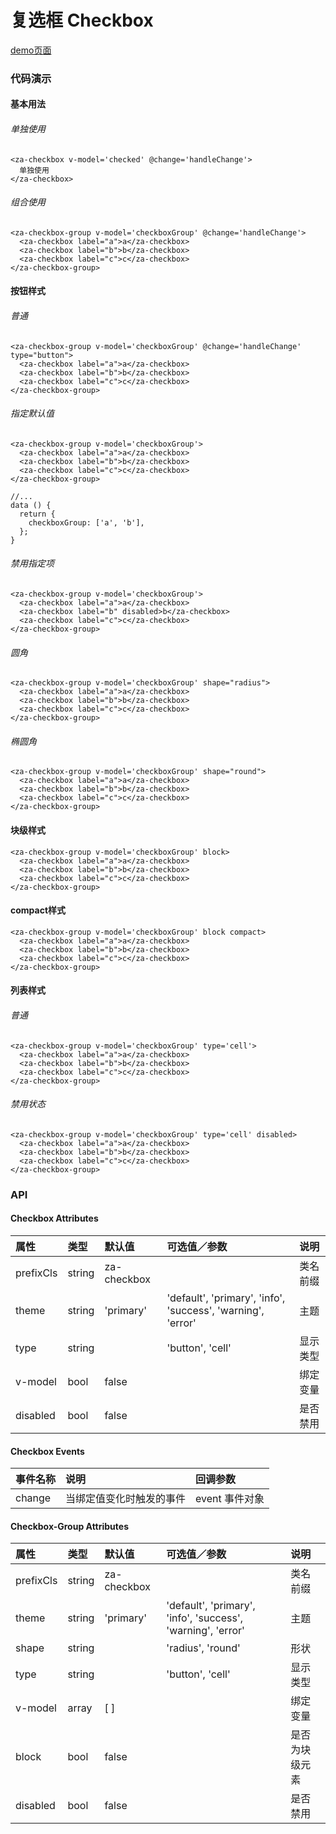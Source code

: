 # 复选框 Checkbox

[demo页面](https://zhongantecheng.github.io/zarm-vue/#/checkbox)

### 代码演示

#### 基本用法

###### 单独使用
```vue
<za-checkbox v-model='checked' @change='handleChange'>
  单独使用
</za-checkbox>
```

###### 组合使用
```vue
<za-checkbox-group v-model='checkboxGroup' @change='handleChange'>
  <za-checkbox label="a">a</za-checkbox>
  <za-checkbox label="b">b</za-checkbox>
  <za-checkbox label="c">c</za-checkbox>
</za-checkbox-group>
```

#### 按钮样式

###### 普通
```vue
<za-checkbox-group v-model='checkboxGroup' @change='handleChange' type="button">
  <za-checkbox label="a">a</za-checkbox>
  <za-checkbox label="b">b</za-checkbox>
  <za-checkbox label="c">c</za-checkbox>
</za-checkbox-group>
```

###### 指定默认值
```vue
<za-checkbox-group v-model='checkboxGroup'>
  <za-checkbox label="a">a</za-checkbox>
  <za-checkbox label="b">b</za-checkbox>
  <za-checkbox label="c">c</za-checkbox>
</za-checkbox-group>

//...
data () {
  return {
    checkboxGroup: ['a', 'b'],
  };
}
```

###### 禁用指定项
```vue
<za-checkbox-group v-model='checkboxGroup'>
  <za-checkbox label="a">a</za-checkbox>
  <za-checkbox label="b" disabled>b</za-checkbox>
  <za-checkbox label="c">c</za-checkbox>
</za-checkbox-group>
```

###### 圆角
```vue
<za-checkbox-group v-model='checkboxGroup' shape="radius">
  <za-checkbox label="a">a</za-checkbox>
  <za-checkbox label="b">b</za-checkbox>
  <za-checkbox label="c">c</za-checkbox>
</za-checkbox-group>
```

###### 椭圆角
```vue
<za-checkbox-group v-model='checkboxGroup' shape="round">
  <za-checkbox label="a">a</za-checkbox>
  <za-checkbox label="b">b</za-checkbox>
  <za-checkbox label="c">c</za-checkbox>
</za-checkbox-group>
```

#### 块级样式
```vue
<za-checkbox-group v-model='checkboxGroup' block>
  <za-checkbox label="a">a</za-checkbox>
  <za-checkbox label="b">b</za-checkbox>
  <za-checkbox label="c">c</za-checkbox>
</za-checkbox-group>
```

#### compact样式
```vue
<za-checkbox-group v-model='checkboxGroup' block compact>
  <za-checkbox label="a">a</za-checkbox>
  <za-checkbox label="b">b</za-checkbox>
  <za-checkbox label="c">c</za-checkbox>
</za-checkbox-group>
```

#### 列表样式

###### 普通
```vue
<za-checkbox-group v-model='checkboxGroup' type='cell'>
  <za-checkbox label="a">a</za-checkbox>
  <za-checkbox label="b">b</za-checkbox>
  <za-checkbox label="c">c</za-checkbox>
</za-checkbox-group>
```

###### 禁用状态
```vue
<za-checkbox-group v-model='checkboxGroup' type='cell' disabled>
  <za-checkbox label="a">a</za-checkbox>
  <za-checkbox label="b">b</za-checkbox>
  <za-checkbox label="c">c</za-checkbox>
</za-checkbox-group>
```


### API

#### Checkbox Attributes

| 属性 | 类型 | 默认值 | 可选值／参数 | 说明 |
| :--- | :--- | :--- | :--- | :--- |
| prefixCls | string | za-checkbox | | 类名前缀 |
| theme | string | 'primary' | 'default', 'primary', 'info', 'success', 'warning', 'error' | 主题 |
| type | string | | 'button', 'cell' | 显示类型 |
| v-model | bool | false | | 绑定变量 |
| disabled | bool | false | | 是否禁用 |



#### Checkbox Events
| 事件名称 | 说明 | 回调参数 |
| :--- | :--- | :--- |
| change | 当绑定值变化时触发的事件 | event 事件对象 |



#### Checkbox-Group Attributes

| 属性 | 类型 | 默认值 | 可选值／参数 | 说明 |
| :--- | :--- | :--- | :--- | :--- |
| prefixCls | string | za-checkbox | | 类名前缀 |
| theme | string | 'primary' | 'default', 'primary', 'info', 'success', 'warning', 'error' | 主题 |
| shape | string | | 'radius', 'round' | 形状 |
| type | string | | 'button', 'cell' | 显示类型 |
| v-model | array | [ ] | | 绑定变量 |
| block | bool | false | | 是否为块级元素 |
| disabled | bool | false | | 是否禁用 |

